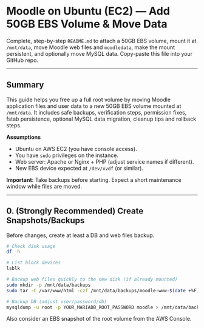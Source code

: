 # Moodle on Ubuntu (EC2) — Add 50GB EBS Volume & Move Data
Complete, step-by-step `README.md` to attach a 50GB EBS volume, mount it at `/mnt/data`, move Moodle web files and `moodledata`, make the mount persistent, and optionally move MySQL data. Copy-paste this file into your GitHub repo.

---

## Summary
This guide helps you free up a full root volume by moving Moodle application files and user data to a new 50GB EBS volume mounted at `/mnt/data`. It includes safe backups, verification steps, permission fixes, fstab persistence, optional MySQL data migration, cleanup tips and rollback steps.

**Assumptions**
- Ubuntu on AWS EC2 (you have console access).
- You have `sudo` privileges on the instance.
- Web server: Apache or Nginx + PHP (adjust service names if different).
- New EBS device expected at `/dev/xvdf` (or similar).

**Important:** Take backups before starting. Expect a short maintenance window while files are moved.

---

## 0. (Strongly Recommended) Create Snapshots/Backups

Before changes, create at least a DB and web files backup.
```bash
# Check disk usage
df -h

# List block devices
lsblk

# Backup web files quickly to the new disk (if already mounted)
sudo mkdir -p /mnt/data/backups
sudo tar -C /var/www/html -czf /mnt/data/backups/moodle-www-$(date +%F).tar.gz moodle

# Backup DB (adjust user/password/db)
mysqldump -u root -p YOUR_MARIADB_ROOT_PASSWORD moodle > /mnt/data/backups/moodle-db-$(date +%F).sql
```
Also consider an EBS snapshot of the root volume from the AWS Console.
